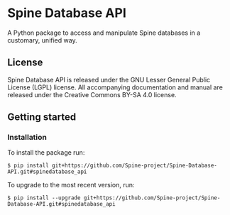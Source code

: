 # Spine Database API

A Python package to access and manipulate Spine databases in a customary, unified way.

## License

Spine Database API is released under the GNU Lesser General Public License (LGPL) license. All accompanying
documentation and manual are released under the Creative Commons BY-SA 4.0 license.

## Getting started

### Installation

To install the package run:

    $ pip install git+https://github.com/Spine-project/Spine-Database-API.git#spinedatabase_api

To upgrade to the most recent version, run:

    $ pip install --upgrade git+https://github.com/Spine-project/Spine-Database-API.git#spinedatabase_api
